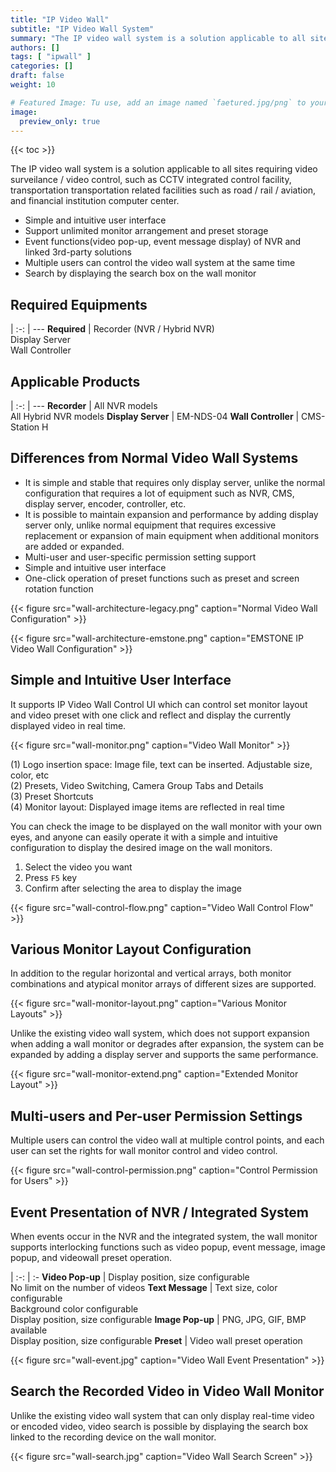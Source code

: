 ```yaml
---
title: "IP Video Wall"
subtitle: "IP Video Wall System"
summary: "The IP video wall system is a solution applicable to all sites requiring video surveilance / video control, such as CCTV integrated control facility, transportation transportation related facilities such as road / rail / aviation, and financial institution computer center."
authors: []
tags: [ "ipwall" ]
categories: []
draft: false
weight: 10

# Featured Image: Tu use, add an image named `faetured.jpg/png` to your page's folder.
image:
  preview_only: true
---
```


{{< toc >}}

The IP video wall system is a solution applicable to all sites requiring video surveilance / video control, such as CCTV integrated control facility, transportation transportation related facilities such as road / rail / aviation, and financial institution computer center.

- Simple and intuitive user interface
- Support unlimited monitor arrangement and preset storage
- Event functions(video pop-up, event message display) of NVR and linked 3rd-party solutions 
- Multiple users can control the video wall system at the same time
- Search by displaying the search box on the wall monitor

<div class="container">
<div class="row">
<div class="col-12 col-sm-6 pl-0">

## Required Equipments

|
:-: | ---
**Required** | Recorder (NVR / Hybrid NVR)<br>Display Server<br>Wall Controller

</div>
<div class="col-12 col-sm-6 pl-0">

## Applicable Products

|
:-: | ---
**Recorder** | All NVR models<br>All Hybrid NVR models
**Display Server** | EM-NDS-04
**Wall Controller** | CMS-Station H

</div>
</div>
</div>

## Differences from Normal Video Wall Systems

- It is simple and stable that requires only display server, unlike the normal configuration that requires a lot of equipment such as NVR, CMS, display server, encoder, controller, etc.
- It is possible to maintain expansion and performance by adding display server only, unlike normal equipment that requires excessive replacement or expansion of main equipment when additional monitors are added or expanded. 
- Multi-user and user-specific permission setting support
- Simple and intuitive user interface
- One-click operation of preset functions such as preset and screen rotation function

<div class="container">
<div class="row align-items-end">
<div class="col-12 col-sm-6">

{{< figure src="wall-architecture-legacy.png" caption="Normal Video Wall Configuration" >}}

</div>
<div class="col-12 col-sm-6">

{{< figure src="wall-architecture-emstone.png" caption="EMSTONE IP Video Wall Configuration" >}}

</div>
</div>
</div>

## Simple and Intuitive User Interface

It supports IP Video Wall Control UI which can control set monitor layout and video preset with one click and reflect and display the currently displayed video in real time.

<div class="container">
<div class="row align-items-center">
<div class="col-12 col-sm-8">

{{< figure src="wall-monitor.png" caption="Video Wall Monitor" >}}

</div>
<div class="col-12 col-sm-4">

(1) Logo insertion space: Image file, text can be inserted. Adjustable size, color, etc  
(2) Presets, Video Switching, Camera Group Tabs and Details  
(3) Preset Shortcuts  
(4) Monitor layout: Displayed image items are reflected in real time

</div>
</div>
</div>

 You can check the image to be displayed on the wall monitor with your own eyes, and anyone can easily operate it with a simple and intuitive configuration to display the desired image on the wall monitors.

<div class="container">
<div class="row align-items-center">
<div class="col-12 col-sm-3">

1. Select the video you want
2. Press `F5` key
3. Confirm after selecting the area to display the image

</div>
<div class="col-12 col-sm-9">

{{< figure src="wall-control-flow.png" caption="Video Wall Control Flow" >}}

</div>
</div>
</div>

## Various Monitor Layout Configuration

In addition to the regular horizontal and vertical arrays, both monitor combinations and atypical monitor arrays of different sizes are supported.

{{< figure src="wall-monitor-layout.png" caption="Various Monitor Layouts" >}}

Unlike the existing video wall system, which does not support expansion when adding a wall monitor or degrades after expansion, the system can be expanded by adding a display server and supports the same performance.

{{< figure src="wall-monitor-extend.png" caption="Extended Monitor Layout" >}}

## Multi-users and Per-user Permission Settings

Multiple users can control the video wall at multiple control points, and each user can set the rights for wall monitor control and video control.

{{< figure src="wall-control-permission.png" caption="Control Permission for Users" >}}

## Event Presentation of NVR / Integrated System

When events occur in the NVR and the integrated system, the wall monitor supports interlocking functions such as video popup, event message, image popup, and videowall preset operation.

<div class="container">
<div class="row">
<div class="col-12 col-sm-5">

|
:-: | :-
**Video Pop-up** | Display position, size configurable<br>No limit on the number of videos
**Text Message** | Text size, color configurable<br>Background color configurable<br>Display position, size configurable
**Image Pop-up** | PNG, JPG, GIF, BMP available<br>Display position, size configurable
**Preset** | Video wall preset operation

</div>
<div class="col-12 col-sm-7">

{{< figure src="wall-event.jpg" caption="Video Wall Event Presentation" >}}

</div>
</div>
</div>

## Search the Recorded Video in Video Wall Monitor

 Unlike the existing video wall system that can only display real-time video or encoded video, video search is possible by displaying the search box linked to the recording device on the wall monitor.

{{< figure src="wall-search.jpg" caption="Video Wall Search Screen" >}}
